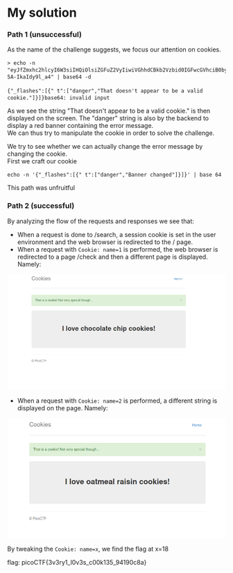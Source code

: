 # My solution


### Path 1 (unsuccessful)

As the name of the challenge suggests, we focus our attention on cookies.  


```
> echo -n "eyJfZmxhc2hlcyI6W3siIHQiOlsiZGFuZ2VyIiwiVGhhdCBkb2Vzbid0IGFwcGVhciB0byBiZSBhIHZhbGlkIGNvb2tpZS4iXX1dfQ.YFcG0g.P78in9OeYQfj-5A-IkaIdy9l_a4" | base64 -d

{"_flashes":[{" t":["danger","That doesn't appear to be a valid cookie."]}]}base64: invalid input
```

As we see the string "That doesn't appear to be a valid cookie." is then displayed on the screen. The "danger" string is also by the backend to display a red banner containing the error message.  
We can thus try to manipulate the cookie in order to solve the challenge.  

We try to see whether we can actually change the error message by changing the cookie.   
First we craft our cookie

```
echo -n '{"_flashes":[{" t":["danger","Banner changed"]}]}' | base 64
```

This path was unfruitful

### Path 2 (successful)

By analyzing the flow of the requests and responses we see that:   
- When a request is done to /search, a session cookie is set in the user environment and the web browser is redirected to the / page.
- When a request with `Cookie: name=1` is performed, the web browser is redirected to a page /check and then a different page is displayed. Namely:

![picture 1](chocolate_cookie.png)


- When a request with `Cookie: name=2` is performed, a different string is displayed on the page. Namely:

![picture 2](oatmeal_cookie.png)


By tweaking the `Cookie: name=x`, we find the flag at x=18

flag: picoCTF{3v3ry1_l0v3s_c00k135_94190c8a}



